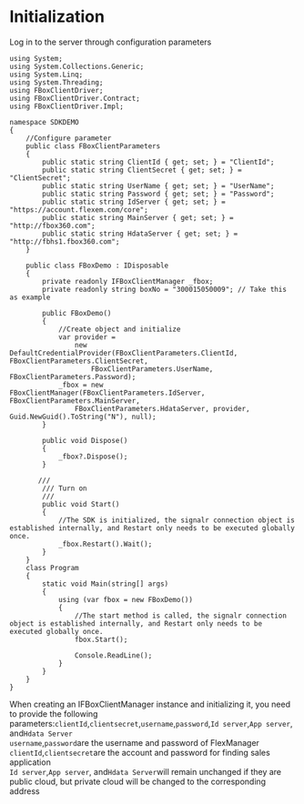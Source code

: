 # Initialization

Log in to the server through configuration parameters

```text
using System;
using System.Collections.Generic;
using System.Linq;
using System.Threading;
using FBoxClientDriver;
using FBoxClientDriver.Contract;
using FBoxClientDriver.Impl;

namespace SDKDEMO
{
    //Configure parameter
    public class FBoxClientParameters
    {
        public static string ClientId { get; set; } = "ClientId";
        public static string ClientSecret { get; set; } = "ClientSecret";
        public static string UserName { get; set; } = "UserName";
        public static string Password { get; set; } = "Password";
        public static string IdServer { get; set; } = "https://account.flexem.com/core";
        public static string MainServer { get; set; } = "http://fbox360.com";
        public static string HdataServer { get; set; } = "http://fbhs1.fbox360.com";
    }

    public class FBoxDemo : IDisposable
    {
        private readonly IFBoxClientManager _fbox;
        private readonly string boxNo = "300015050009"; // Take this as example

        public FBoxDemo()
        {
            //Create object and initialize
            var provider =
                new DefaultCredentialProvider(FBoxClientParameters.ClientId, FBoxClientParameters.ClientSecret,
                    FBoxClientParameters.UserName, FBoxClientParameters.Password);
            _fbox = new FBoxClientManager(FBoxClientParameters.IdServer, FBoxClientParameters.MainServer,
                FBoxClientParameters.HdataServer, provider, Guid.NewGuid().ToString("N"), null);
        }

        public void Dispose()
        {
            _fbox?.Dispose();
        }

       /// 
        /// Turn on
        /// 
        public void Start()
        {
            //The SDK is initialized, the signalr connection object is established internally, and Restart only needs to be executed globally once.
            _fbox.Restart().Wait();
        }
    }
    class Program
    {
        static void Main(string[] args)
        {
            using (var fbox = new FBoxDemo())
            {
                //The start method is called, the signalr connection object is established internally, and Restart only needs to be executed globally once.
                fbox.Start();

                Console.ReadLine();
            }
        }
    }
}
```

When creating an IFBoxClientManager instance and initializing it, you need to provide the following parameters:`clientId`,`clientsecret`,`username`,`password`,`Id server`,`App server`, and`Hdata Server`  
`username`,`password`are the username and password of FlexManager  
`clientId`,`clientsecret`are the account and password for finding sales application  
`Id server`,`App server`, and`Hdata Server`will remain unchanged if they are public cloud, but private cloud will be changed to the corresponding address

